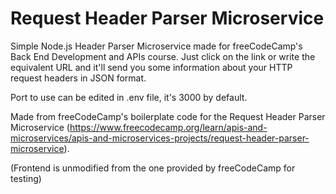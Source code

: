 # Request Header Parser Microservice

Simple Node.js Header Parser Microservice made for freeCodeCamp's Back End Development and APIs course. Just click on the link or write the equivalent URL and it'll send you some information about your HTTP request headers in JSON format.

Port to use can be edited in .env file, it's 3000 by default.

Made from freeCodeCamp's boilerplate code for the Request Header Parser Microservice (https://www.freecodecamp.org/learn/apis-and-microservices/apis-and-microservices-projects/request-header-parser-microservice).

(Frontend is unmodified from the one provided by freeCodeCamp for testing)
